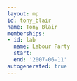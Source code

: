 ```yaml
---
layout: mp
id: tony_blair
name: Tony Blair
memberships:
- id: lab
  name: Labour Party
  start: 
  end: '2007-06-11'
autogenerated: true
---
```

